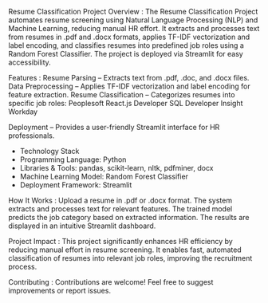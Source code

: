 Resume Classification Project
Overview : 
The Resume Classification Project automates resume screening using Natural Language Processing (NLP) and Machine Learning, reducing manual HR effort. It extracts and processes text from resumes in .pdf and .docx formats, applies TF-IDF vectorization and label encoding, and classifies resumes into predefined job roles using a Random Forest Classifier. The project is deployed via Streamlit for easy accessibility.

Features :
Resume Parsing – Extracts text from .pdf, .doc, and .docx files.
Data Preprocessing – Applies TF-IDF vectorization and label encoding for feature extraction.
Resume Classification – Categorizes resumes into specific job roles:
Peoplesoft
React.js Developer
SQL Developer Insight
Workday

Deployment – Provides a user-friendly Streamlit interface for HR professionals.
- Technology Stack
- Programming Language: Python
- Libraries & Tools: pandas, scikit-learn, nltk, pdfminer, docx
- Machine Learning Model: Random Forest Classifier
- Deployment Framework: Streamlit

How It Works :
Upload a resume in .pdf or .docx format.
The system extracts and processes text for relevant features.
The trained model predicts the job category based on extracted information.
The results are displayed in an intuitive Streamlit dashboard.

Project Impact :
This project significantly enhances HR efficiency by reducing manual effort in resume screening. It enables fast, automated classification of resumes into relevant job roles, improving the recruitment process.

Contributing : 
Contributions are welcome! Feel free to suggest improvements or report issues.
